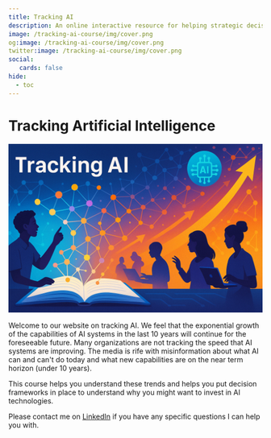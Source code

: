 ```yaml
---
title: Tracking AI
description: An online interactive resource for helping strategic decision makers understand how the exponential growth of AI capabilities will impact their organization
image: /tracking-ai-course/img/cover.png
og:image: /tracking-ai-course/img/cover.png
twitter:image: /tracking-ai-course/img/cover.png
social:
   cards: false
hide:
  - toc
---
```


# Tracking Artificial Intelligence
![](./img/cover.png)
<!--
Please generate a cover image for our new website on Tracking AI. 

Our goal is to make people aware that the exponential growth of AI capabilities will have a HUGE impact on education and knowledge management. Concept graphs with learning dependencies are key to building these intelligent textbooks.

Here is the welcome text:

Welcome to our website on tracking AI. We feel that the exponential growth of the capabilities of AI systems in the last 10 years will continue for the foreseeable future. Many organizations are not tracking the speed that AI systems are improving. The media is rife with misinformation about what AI can and can't do today and what new capabilities are on the near term horizon (under 10 years).

This course helps you understand these trends and helps you put decision frameworks in place to understand why you might want to invest in AI technologies.


-->

Welcome to our website on tracking AI.  We feel that the exponential growth of the capabilities of AI systems in the last 10 years will continue for the foreseeable future.  Many organizations are not tracking the speed that AI systems are improving.  The media is rife with misinformation about what AI can and can't do today and what new capabilities are on the near term horizon (under 10 years).

This course helps you understand these trends and helps you put decision frameworks in place
to understand why you might want to invest in AI technologies.

Please contact me on [LinkedIn](https://www.linkedin.com/in/danmccreary/) if you have any
specific questions I can help you with.


